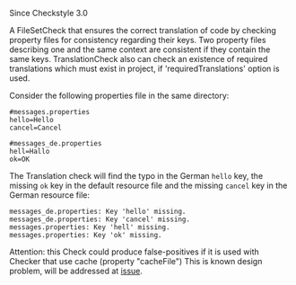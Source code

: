 Since Checkstyle 3.0

A FileSetCheck that ensures the correct translation of code by checking property files for consistency regarding their keys. Two property files describing one and the same context are consistent if they contain the same keys. TranslationCheck also can check an existence of required translations which must exist in project, if 'requiredTranslations' option is used.

Consider the following properties file in the same directory:

    #messages.properties
    hello=Hello
    cancel=Cancel
    
    #messages_de.properties
    hell=Hallo
    ok=OK

The Translation check will find the typo in the German `hello` key, the missing `ok` key in the default resource file and the missing `cancel` key in the German resource file:

    messages_de.properties: Key 'hello' missing.
    messages_de.properties: Key 'cancel' missing.
    messages.properties: Key 'hell' missing.
    messages.properties: Key 'ok' missing.

Attention: this Check could produce false-positives if it is used with Checker that use cache (property "cacheFile") This is known design problem, will be addressed at [issue][].


[issue]: https://github.com/checkstyle/checkstyle/issues/3539